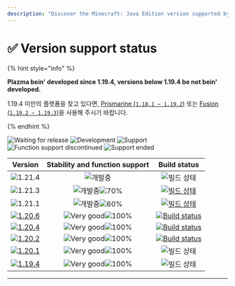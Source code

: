 ```yaml
---
description: "Discover the Minecraft: Java Edition version supported by Plazma."
---
```


# ✅ Version support status

{% hint style="info" %}

**Plazma bein' developed since 1.19.4, versions below 1.19.4 be not bein' developed.**

1.19.4 미만의 플랫폼을 찾고 있다면, [Prismarine (`1.18.1 ~ 1.19.2`)](https://github.com/PrismarineTeam/Prismarine) 또는 [Fusion (`1.19.2 ~ 1.19.3`)](https://github.com/RuinedTechnologyUnify/Fusion)을 사용해 주시기 바랍니다.

{% endhint %}

[wtr]: https://badge.plazmamc.org/0/Waitin%20for%20Release
[idv]: https://badge.plazmamc.org/1/development
[atv]: https://badge.plazmamc.org/2/support
[fse]: https://badge.plazmamc.org/6/function%20support%20discontinued
[eol]: https://badge.plazmamc.org/4/support%20ended
[ukn]: https://badge.plazmamc.org/0/No%20info
[vgd]: https://badge.plazmamc.org/1/Very%20good
[mid]: https://badge.plazmamc.org/6/ordinary
[100]: https://badge.plazmamc.org/percent/100

![Waiting for release][wtr] ![Development][idv] ![Support][atv] ![Function support discontinued][fse] ![Support ended][eol]

|                                      Version                                      |           Stability    and    function support           |                                              Build status                                             |
| :-------------------------------------------------------------------------------: | :------------------------------------------------------: | :---------------------------------------------------------------------------------------------------: |
|                   ![1.21.4](https://badge.plazmamc.org/0/1.21.4)                  |                        ![개발중][idv]                       |                                             ![빌드 상태][ukn]                                             |
|                   ![1.21.3](https://badge.plazmamc.org/1/1.21.3)                  | ![개발중][idv]![70%](https://badge.plazmamc.org/percent/70) |     [![빌드 상태](https://build.plazmamc.org/1.21.3)](https://build.plazmamc.org/1.21.3?redirect=true)    |
|                   ![1.21.1](https://badge.plazmamc.org/1/1.21.1)                  | ![개발중][idv]![60%](https://badge.plazmamc.org/percent/60) |     [![빌드 상태](https://build.plazmamc.org/1.21.1)](https://build.plazmamc.org/1.21.1?redirect=true)    |
| [![1.20.6](https://badge.plazmamc.org/2/1.20.6)](https://git.plazmamc.org/1.20.6) |               ![Very good][vgd]![100%][100]              | [![Build status](https://build.plazmamc.org/1.20.6)](https://build.plazmamc.org/1.20.6?redirect=true) |
| [![1.20.4](https://badge.plazmamc.org/6/1.20.4)](https://git.plazmamc.org/1.20.4) |               ![Very good][vgd]![100%][100]              | [![Build status](https://build.plazmamc.org/1.20.4)](https://build.plazmamc.org/1.20.4?redirect=true) |
| [![1.20.2](https://badge.plazmamc.org/4/1.20.2)](https://git.plazmamc.org/1.20.2) |               ![Very good][vgd]![100%][100]              | [![Build status](https://build.plazmamc.org/1.20.2)](https://build.plazmamc.org/1.20.2?redirect=true) |
| [![1.20.1](https://badge.plazmamc.org/4/1.20.1)](https://git.plazmamc.org/1.20.1) |               ![Very good][vgd]![100%][100]              |                                             ![빌드 상태][ukn]                                             |
| [![1.19.4](https://badge.plazmamc.org/4/1.19.4)](https://git.plazmamc.org/1.19.4) |               ![Very good][vgd]![100%][100]              |                                             ![빌드 상태][ukn]                                             |

***
